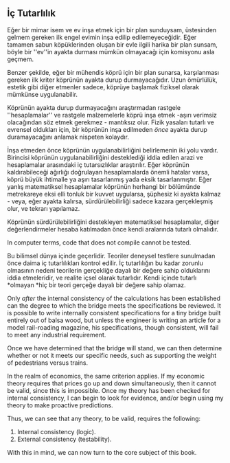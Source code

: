 ## İç Tutarlılık

Eğer bir mimar isem ve ev inşa etmek için bir plan sunduysam, üstesinden gelmem gereken ilk engel evimin inşa edilip edilemeyeceğidir. Eğer tamamen sabun köpüklerinden oluşan bir evle ilgili harika bir plan sunsam, böyle bir ''ev''in ayakta durması mümkün olmayacağı için komisyonu asla geçmem.

Benzer şekilde, eğer bir mühendis köprü için bir plan sunarsa, karşılanması gereken ilk kriter köprünün ayakta durup durmayacağıdır. Uzun ömürlülük, estetik gibi diğer etmenler sadece, köprüye başlamak fiziksel olarak mümkünse uygulanabilir.

Köprünün ayakta durup durmayacağını araştırmadan rastgele ''hesaplamalar'' ve rastgele malzemelerle köprü inşa etmek -aşırı verimsiz olacağından söz etmek gerekmez - mantıksız olur. Fizik yasaları tutarlı ve evrensel oldukları için, bir köprünün inşa edilmeden *önce* ayakta durup duramayacağını anlamak nispeten kolaydır.

İnşa etmeden önce köprünün uygulanabilirliğini belirlemenin iki yolu vardır. Birincisi köprünün uygulanabilirliğini desteklediği iddia edilen arazi ve hesaplamalar arasındaki iç tutarsızlıklar araştırılır. Eğer köprünün kaldırabileceği ağırlığı doğrulayan hesaplamalarda önemli hatalar varsa, köprü büyük ihtimalle ya aşırı tasarlanmış yada eksik tasarlanmıştır. Eğer yanlış matematiksel hesaplamalar köprünün herhangi bir bölümünde metrekareye eksi elli tonluk bir kuvvet uygularsa, şüphesiz ki ayakta kalmaz - veya, eğer ayakta kalırsa, sürdürülebilirliği sadece kazara gerçekleşmiş olur, ve tekrarı yapılamaz.

Köprünün sürdürülebilirliğini destekleyen matematiksel hesaplamalar, diğer değerlendirmeler hesaba katılmadan önce kendi aralarında tutarlı olmalıdır.

In computer terms, code that does not compile cannot be tested.

Bu bilimsel dünya içinde geçerlidir. Teoriler deneysel testlere sunulmadan önce daima iç tutarlılıkları kontrol edilir. İç tutarlılığın bu kadar zorunlu olmasının nedeni teorilerin gerçekliğe dayalı bir değere sahip olduklarını iddia etmeleridir, ve realite içsel olarak tutarlıdır. Kendi içinde tutarlı *olmayan *hiç bir teori gerçeğe dayalı bir değere sahip olamaz.

Only *after* the internal consistency of the calculations has been established can the degree to which the bridge meets the specifications be reviewed. It is possible to write internally consistent specifications for a tiny bridge built entirely out of balsa wood, but unless the engineer is writing an article for a model rail-roading magazine, his specifications, though consistent, will fail to meet any industrial requirement.

Once we have determined that the bridge will stand, we can then determine whether or not it meets our specific needs, such as supporting the weight of pedestrians versus trains.

In the realm of economics, the same criterion applies. If my economic theory requires that prices go up and down simultaneously, then it cannot be valid, since this is impossible. Once my theory has been checked for internal consistency, I can begin to look for evidence, and/or begin using my theory to make proactive predictions.

Thus, we can see that any theory, to be valid, requires the following:

1. Internal consistency (logic).
2. External consistency (testability).

With this in mind, we can now turn to the core subject of this book.